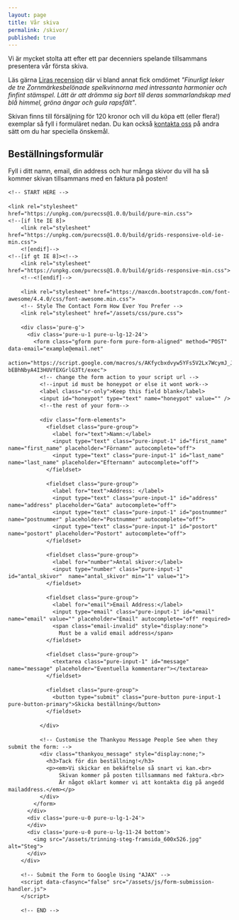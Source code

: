```yaml
---
layout: page
title: Vår skiva
permalink: /skivor/
published: true
---
```


Vi är mycket stolta att efter ett par decenniers spelande tillsammans presentera vår första skiva.

Läs gärna [Liras recension](http://www.lira.se/skivrecension/steg/) där vi bland annat fick omdömet _"Finurligt leker de tre Zorn­märkesbelönade spelkvinnorna med intressanta harmonier och finfint stämspel. Lätt är att drömma sig bort till deras sommarlandskap med blå himmel, gröna ängar och gula rapsfält"_.

Skivan finns till försäljning för 120 kronor och vill du köpa ett (eller flera!) exemplar så fyll i formuläret nedan. Du kan också [kontakta oss](/kontakt) på andra sätt om du har speciella önskemål.

<html lang="en">
  <head>
    <meta charset="utf-8">
    <meta name="viewport" content="width=device-width, initial-scale=1.0">
    <meta name="description" content="contact form example">
	<!-- <title>Contact Form Example</title> -->
  </head>

  <body>
	<h2 class="content-head is-center">Beställningsformulär</h2>
	<aside>
      <p>
        Fyll i ditt namn, email, din address och hur många skivor du vill ha
		så kommer skivan tillsammans med en faktura på posten!
      </p>
	</aside>

	<!-- START HERE -->

	<link rel="stylesheet" href="https://unpkg.com/purecss@1.0.0/build/pure-min.css">
	<!--[if lte IE 8]>
		<link rel="stylesheet" href="https://unpkg.com/purecss@1.0.0/build/grids-responsive-old-ie-min.css">
		<![endif]-->
	<!--[if gt IE 8]><!-->
		<link rel="stylesheet" href="https://unpkg.com/purecss@1.0.0/build/grids-responsive-min.css">
		<!--<![endif]-->

		<link rel="stylesheet" href="https://maxcdn.bootstrapcdn.com/font-awesome/4.4.0/css/font-awesome.min.css">
		<!-- Style The Contact Form How Ever You Prefer -->
		<link rel="stylesheet" href="/assets/css/pure.css">

		<div class='pure-g'>
		  <div class='pure-u-1 pure-u-lg-12-24'>
			<form class="gform pure-form pure-form-aligned" method="POST" data-email="example@email.net"
				  action="https://script.google.com/macros/s/AKfycbxdvyw5YFs5V2Lx7WcymJ_JMvC-bEBhNbyA4I3HUVfEXGrlG3Tt/exec">
			  <!-- change the form action to your script url -->
			  <!--input id must be honeypot or else it wont work-->
			  <label class="sr-only">Keep this field blank</label>
			  <input id="honeypot" type="text" name="honeypot" value="" />
			  <!--the rest of your form-->

			  <div class="form-elements">
				<fieldset class="pure-group">
				  <label for="text">Namn:</label>
				  <input type="text" class="pure-input-1" id="first_name" name="first_name" placeholder="Förnamn" autocomplete="off">
				  <input type="text" class="pure-input-1" id="last_name" name="last_name" placeholder="Efternamn" autocomplete="off">
				</fieldset>

				<fieldset class="pure-group">
				  <label for="text">Address: </label>
				  <input type="text" class="pure-input-1" id="address" name="address" placeholder="Gata" autocomplete="off">
				  <input type="text" class="pure-input-1" id="postnummer" name="postnummer" placeholder="Postnummer" autocomplete="off">
				  <input type="text" class="pure-input-1" id="postort" name="postort" placeholder="Postort" autocomplete="off">
				</fieldset>

				<fieldset class="pure-group">
				  <label for="number">Antal skivor:</label>
				  <input type="number" class="pure-input-1" id="antal_skivor"  name="antal_skivor" min="1" value="1">
				</fieldset>

				<fieldset class="pure-group">
				  <label for="email">Email Address:</label>
				  <input type="email" class="pure-input-1" id="email" name="email" value="" placeholder="Email" autocomplete="off" required>
				  <span class="email-invalid" style="display:none">
					Must be a valid email address</span>
				</fieldset>

				<fieldset class="pure-group">
				  <textarea class="pure-input-1" id="message" name="message" placeholder="Eventuella kommentarer"></textarea>
				</fieldset>

				<fieldset class="pure-group">
				  <button type="submit" class="pure-button pure-input-1 pure-button-primary">Skicka beställning</button>
				</fieldset>

			  </div>

			  <!-- Customise the Thankyou Message People See when they submit the form: -->
			  <div class="thankyou_message" style="display:none;">
				<h3>Tack för din beställning!</h3>
				<p><em>Vi skickar en bekäftelse så snart vi kan.<br>
					Skivan kommer på posten	tillsammans med faktura.<br>
					Är något oklart kommer vi att kontakta dig på angedd mailaddress.</em></p>
			  </div>
			</form>
		  </div>
		  <div class='pure-u-0 pure-u-lg-1-24'>
		  </div>
		  <div class='pure-u-0 pure-u-lg-11-24 bottom'>
			<img src="/assets/trinning-steg-framsida_600x526.jpg" alt="Steg">
		  </div>
		</div>

		<!-- Submit the Form to Google Using "AJAX" -->
		<script data-cfasync="false" src="/assets/js/form-submission-handler.js">
		</script>

		<!-- END -->

  </body>
</html>

